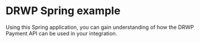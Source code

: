 
# DRWP Spring example
Using this Spring application, you can gain understanding of how the DRWP Payment API can be used in your integration.


